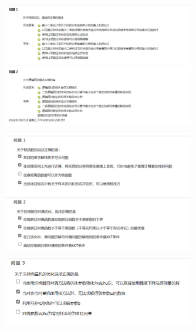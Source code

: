 ![1648189196741](assets/1648189196741.png)



![1648189220651](assets/1648189220651.png)

![1648189243122](assets/1648189243122.png)